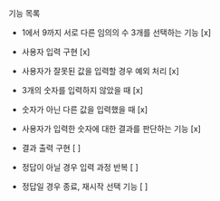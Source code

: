 기능 목록

- 1에서 9까지 서로 다른 임의의 수 3개를 선택하는 기능 [x]

- 사용자 입력 구현 [x]
 - 사용자가 잘못된 값을 입력할 경우 예외 처리 [x]
  - 3개의 숫자를 입력하지 않았을 때 [x]
  - 숫자가 아닌 다른 값을 입력했을 때 [x]

- 사용자가 입력한 숫자에 대한 결과를 판단하는 기능 [x]

- 결과 출력 구현 [ ]
 - 정답이 아닐 경우 입력 과정 반복 [ ]
 - 정답일 경우 종료, 재시작 선택 기능 [ ]

